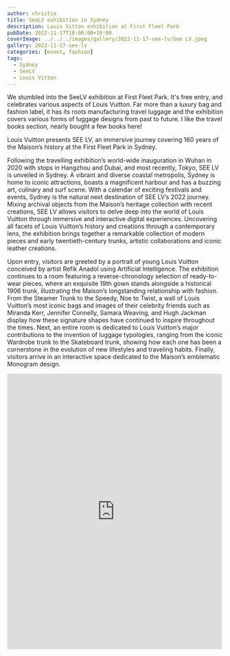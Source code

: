 ```yaml
---
author: christie
title: SeeLV exhibition in Sydney
description: Louis Vitton exhibition at First Fleet Park
pubDate: 2022-11-17T10:00:00+10:00
coverImage: ../../../images/gallery/2022-11-17-see-lv/See LV.jpeg
gallery: 2022-11-17-see-lv
categories: [event, fashion]
tags:
  - Sydney
  - SeeLV
  - Louis Vitton
---
```


We stumbled into the SeeLV exhibition at First Fleet Park. It's free entry, and celebrates various aspects of Louis Vuitton. Far more than a luxury bag and fashion label, it has its roots manufacturing travel luggage and the exhibition covers various forms of luggage designs from past to future. I like the travel books section, nearly bought a few books here!

Louis Vuitton presents SEE LV, an immersive journey covering 160 years of the Maison’s history at the First Fleet Park in Sydney.

Following the travelling exhibition’s world-wide inauguration in Wuhan in 2020 with stops in Hangzhou and Dubai, and most recently, Tokyo, SEE LV is unveiled in Sydney. A vibrant and diverse coastal metropolis, Sydney is home to iconic attractions, boasts a magnificent harbour and has a buzzing art, culinary and surf scene. With a calendar of exciting festivals and events, Sydney is the natural next destination of SEE LV’s 2022 journey. Mixing archival objects from the Maison’s heritage collection with recent creations, SEE LV allows visitors to delve deep into the world of Louis Vuitton through immersive and interactive digital experiences. Uncovering all facets of Louis Vuitton’s history and creations through a contemporary lens, the exhibition brings together a remarkable collection of modern pieces and early twentieth-century trunks, artistic collaborations and iconic leather creations.

Upon entry, visitors are greeted by a portrait of young Louis Vuitton conceived by artist Refik Anadol using Artificial Intelligence. The exhibition continues to a room featuring a reverse-chronology selection of ready-to-wear pieces, where an exquisite 19th gown stands alongside a historical 1906 trunk, illustrating the Maison’s longstanding relationship with fashion. From the Steamer Trunk to the Speedy, Noe to Twist, a wall of Louis Vuitton’s most iconic bags and images of their celebrity friends such as Miranda Kerr, Jennifer Connelly, Samara Weaving, and Hugh Jackman display how these signature shapes have continued to inspire throughout the times. Next, an entire room is dedicated to Louis Vuitton’s major contributions to the invention of luggage typologies, ranging from the iconic Wardrobe trunk to the Skateboard trunk, showing how each one has been a cornerstone in the evolution of new lifestyles and traveling habits. Finally, visitors arrive in an interactive space dedicated to the Maison’s emblematic Monogram design.

<iframe src="https://www.facebook.com/plugins/post.php?href=https%3A%2F%2Fwww.facebook.com%2Fchris1.tham%2Fposts%2Fpfbid0whtNXyakXYdb3pt2AbveDDtgCRgWiYT7k2fWEpcNcsKb5Nc1M1BN4g7gmadSfDSHl&show_text=true&width=500" width="500" height="640" style="border:none;overflow:hidden" scrolling="no" frameborder="0" allowfullscreen="true" allow="autoplay; clipboard-write; encrypted-media; picture-in-picture; web-share"></iframe>
